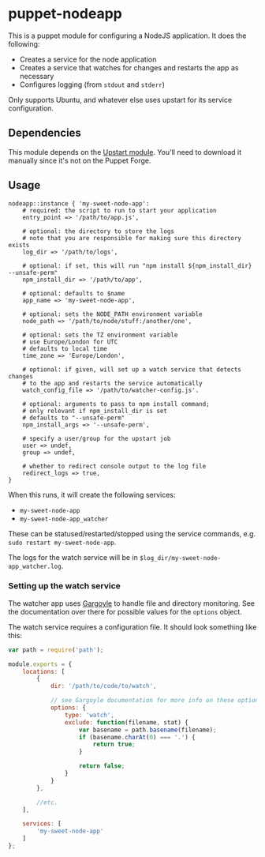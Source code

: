 # puppet-nodeapp
This is a puppet module for configuring a NodeJS application. It does the following:

* Creates a service for the node application
* Creates a service that watches for changes and restarts the app as necessary
* Configures logging (from `stdout` and `stderr`)

Only supports Ubuntu, and whatever else uses upstart for its service configuration.

## Dependencies
This module depends on the [Upstart module](https://github.com/bison/puppet-upstart). You'll need
to download it manually since it's not on the Puppet Forge.

## Usage
```puppet
nodeapp::instance { 'my-sweet-node-app':
	# required: the script to run to start your application
	entry_point => '/path/to/app.js',

	# optional: the directory to store the logs
	# note that you are responsible for making sure this directory exists
	log_dir => '/path/to/logs',

	# optional: if set, this will run "npm install ${npm_install_dir} --unsafe-perm"
	npm_install_dir => '/path/to/app',

	# optional: defaults to $name
	app_name => 'my-sweet-node-app',

	# optional: sets the NODE_PATH environment variable
	node_path => '/path/to/node/stuff:/another/one',

	# optional: sets the TZ environment variable
	# use Europe/London for UTC
	# defaults to local time
	time_zone => 'Europe/London',

	# optional: if given, will set up a watch service that detects changes
	# to the app and restarts the service automatically
	watch_config_file => '/path/to/watcher-config.js'.

	# optional: arguments to pass to npm install command;
	# only relevant if npm_install_dir is set
	# defaults to "--unsafe-perm"
	npm_install_args => '--unsafe-perm',

	# specify a user/group for the upstart job
	user => undef,
	group => undef,

	# whether to redirect console output to the log file
	redirect_logs => true,
}
```

When this runs, it will create the following services:

* `my-sweet-node-app`
* `my-sweet-node-app_watcher`

These can be statused/restarted/stopped using the service commands, e.g.
`sudo restart my-sweet-node-app`.

The logs for the watch service will be in `$log_dir/my-sweet-node-app_watcher.log`.

### Setting up the watch service
The watcher app uses [Gargoyle](https://github.com/tmont/gargoyle) to handle
file and directory monitoring. See the documentation over there for possible
values for the `options` object.

The watch service requires a configuration file. It should look something like this:

```javascript
var path = require('path');

module.exports = {
	locations: [
		{
			dir: '/path/to/code/to/watch',

			// see Gargoyle documentation for more info on these options
			options: {
				type: 'watch',
				exclude: function(filename, stat) {
					var basename = path.basename(filename);
					if (basename.charAt(0) === '.') {
						return true;
					}

					return false;
				}
			}
		},

		//etc.
	],

	services: [
		'my-sweet-node-app'
	]
};
```

